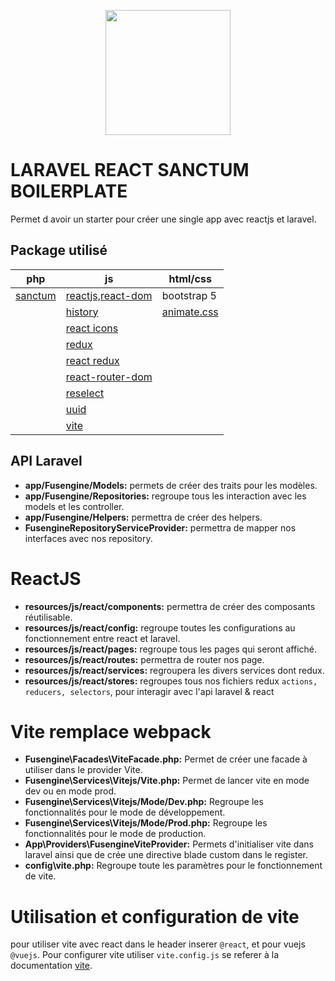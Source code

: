 <p align="center"><img src="https://cdn.fusengine.ch/logo/Fusengine.svg" width="200"></p>

# LARAVEL REACT SANCTUM BOILERPLATE

Permet d avoir un starter pour créer une single app avec reactjs et laravel.

## Package utilisé

| php                                             | js                                                                                                           | html/css                             |
| ----------------------------------------------- | ------------------------------------------------------------------------------------------------------------ | ------------------------------------ |
| [sanctum](https://laravel.com/docs/8.x/sanctum) | [reactjs,react-dom](https://reactjs.org/)                                                                    | bootstrap 5                          |
|                                                 | [history](https://github.com/ReactTraining/history#readme)                                                   | [animate.css](https://animate.style) |
|                                                 | [react icons](https://react-icons.github.io/react-icons/)                                                    |                                      |
|                                                 | [redux](http://redux.js.org)                                                                                 |                                      |
|                                                 | [react redux](https://react-redux.js.org)                                                                    |                                      |
|                                                 | [react-router-dom](https://github.com/remix-run/react-router/blob/main/docs/getting-started/installation.md) |                                      |
|                                                 | [reselect](https://github.com/reduxjs/reselect#readme)                                                       |                                      |
|                                                 | [uuid](https://github.com/uuidjs/uuid#readme)                                                                |
|                                                 | [vite](https://vitejs.dev)                                                                                   |

## API Laravel

- **app/Fusengine/Models:** permets de créer des traits pour les modèles.
- **app/Fusengine/Repositories:**  regroupe tous les interaction avec les models et les controller.
- **app/Fusengine/Helpers:** permettra de créer des helpers.
- **FusengineRepositoryServiceProvider:** permettra de mapper nos interfaces avec nos repository.

# ReactJS

- **resources/js/react/components:** permettra de créer des composants réutilisable.
- **resources/js/react/config:**   regroupe toutes les configurations au fonctionnement entre react et laravel.
- **resources/js/react/pages:**  regroupe tous les pages qui seront affiché.
- **resources/js/react/routes:**  permettra de router nos page.
- **resources/js/react/services:**  regroupera les divers services dont redux.
- **resources/js/react/stores:**  regroupes tous nos fichiers redux `actions, reducers, selectors`, pour interagir avec l'api laravel & react

# Vite remplace webpack

- **Fusengine\Facades\ViteFacade.php:** Permet de créer une facade à utiliser dans le provider Vite.
- **Fusengine\Services\Vitejs/Vite.php:**   Permet de lancer vite en mode dev ou en mode prod.
- **Fusengine\Services\Vitejs/Mode/Dev.php:**  Regroupe les fonctionnalités pour le mode de développement.
- **Fusengine\Services\Vitejs/Mode/Prod.php:**  Regroupe les fonctionnalités pour le mode de production.
- **App\Providers\FusengineViteProvider:**  Permets d'initialiser vite dans laravel ainsi que de crée une directive blade custom dans le register.
- **config\vite.php:**  Regroupe toute les paramètres pour le fonctionnement de vite.


# Utilisation et configuration de vite

pour utiliser vite avec react dans le header inserer `@react`, et pour vuejs `@vuejs`.
Pour configurer vite utiliser `vite.config.js` se referer à la documentation [vite](https://vitejs.dev).
